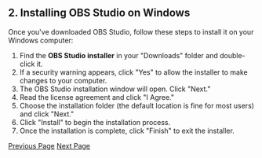 ## 2. Installing OBS Studio on Windows
Once you've downloaded OBS Studio, follow these steps to install it on your Windows computer:

1. Find the **OBS Studio installer** in your "Downloads" folder and double-click it.
2. If a security warning appears, click "Yes" to allow the installer to make changes to your computer.
3. The OBS Studio installation window will open. Click "Next."
4. Read the license agreement and click "I Agree."
5. Choose the installation folder (the default location is fine for most users) and click "Next."
6. Click "Install" to begin the installation process.
7. Once the installation is complete, click "Finish" to exit the installer.

[Previous Page](downloading-obs.md)  [Next Page](setting-up-obs.md)
